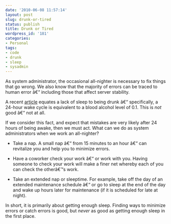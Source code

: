 ```yaml
---
date: '2010-06-08 11:57:14'
layout: post
slug: drunk-or-tired
status: publish
title: Drunk or Tired
wordpress_id: '181'
categories:
- Personal
tags:
- code
- drunk
- sleep
- sysadmin
---
```


As system administrator, the occasional all-nighter is necessary to fix things that go wrong. We also know that the majority of errors can be traced to human error â€“ including those that affect server stability.




A recent [article](http://ngm.nationalgeographic.com/2010/05/sleep/max-text) equates a lack of sleep to being drunk â€“ specifically, a 24-hour wake cycle is equivalent to a blood alcohol level of 0.1. This is _not_ good â€“ not at all.




If we consider this fact, and expect that mistakes are very likely after 24 hours of being awake, then we must act. What can we do as system administrators when we work an all-nighter?






  * Take a nap. A small nap â€“ from 15 minutes to an hour â€“ can revitalize you and help you to minimize errors.


  * Have a coworker check your work â€“ or work with you. Having someone to check your work will make a finer net whereby each of you can check the otherâ€™s work.



  * Take an extended nap or sleeptime. For example, take off the day of an extended maintenance schedule â€“ or go to sleep at the end of the day and wake up hours later for maintenance (if it is scheduled for late at night).




In short, it is primarily about getting enough sleep. Finding ways to minimize errors or catch errors is good, but _never_ as good as getting enough sleep in the first place.
